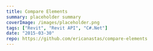 ```yaml
---
title: Compare Elements
summary: placeholder summary
coverImage: /images/placeholder.png
tags: ["Revit", "Revit API", "C#.Net"]
date: "2015-03-30"
repo: https://github.com/ericanastas/compare-elements
---
```

